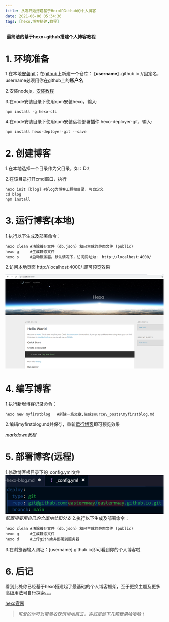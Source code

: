 ```yaml
---
title: 从零开始搭建基于Hexo和Github的个人博客
date: 2021-06-06 05:34:36
tags: [hexo,博客搭建,教程]
---
```


<!-- toc -->

​                                                                 **最简洁的基于hexo+github搭建个人博客教程**

<!-- more -->



# 1. 环境准备

1.在本地[安装git](https://www.liaoxuefeng.com/wiki/896043488029600/896067074338496)；在[github](https://github.com/)上新建一个仓库： **[username]** .github.io  //固定名，username必须用你在github上的**账户名**

2.安装nodejs，[安装教程](https://www.runoob.com/nodejs/nodejs-install-setup.html)

3.在node安装目录下使用npm安装hexo，输入:

   ```shell
   npm install -g hexo-cli
   ```

4.在node安装目录下使用npm安装远程部署插件 hexo-deployer-git，输入:

   ```shell
   npm install hexo-deployer-git --save
   ```


# 2. 创建博客

1.在本地选择一个目录作为父目录，如：D:\

2.在该目录打开cmd窗口，执行

   ```shell
   hexo init [blog] #blog为博客工程根目录，可自定义
   cd blog
   npm install
   ```

   

# <span id="jump">3. 运行博客(本地)</span>
1.执行以下生成及部署命令：

   ```shell
   hexo clean #清除缓存文件 (db.json) 和已生成的静态文件 (public)
   hexo g     #生成静态文件
   hexo s     #启动服务器。默认情况下，访问网址为： http://localhost:4000/
   ```

2.访问本地页面 http://localhost:4000/ 即可预览效果

<img src="/images/hexo_helloworld.png" alt="drawing" width="600" height="300"/>

# 4. 编写博客

1.执行新增博客记录命令：

```shell
hexo new myfirstblog   #新建一篇文章,生成source\_posts\myfirstblog.md
```

2.编辑myfirstblog.md并保存，重新[运行博客](#jump)即可预览效果

   *[markdown教程](https://www.runoob.com/markdown/md-tutorial.html)*

# 5. 部署博客(远程)
1.修改博客根目录下的_config.yml文件
![配置git项](/images/set_git_config.png)
*配置项要用自己的仓库地址和分支*
2.执行以下生成及部署命令：

   ```shell
   hexo clean #清除缓存文件 (db.json) 和已生成的静态文件 (public)
   hexo g     #生成静态文件
   hexo d     #上传github并部署到服务器
   ```

3.在浏览器输入网址：[username].github.io即可看到你的个人博客啦

# 6. 后记

看到此处你已经基于hexo搭建起了最基础的个人博客框架，至于更换主题及更多高级用法可自行探索。。。

[hexo官网](https://hexo.io/zh-cn/)

> *可爱的你可以带着收获悄悄地离去，亦或是留下几颗糖果哈哈哈！*


​    



   

